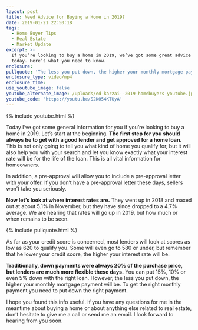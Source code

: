 ```yaml
---
layout: post
title: Need Advice for Buying a Home in 2019?
date: 2019-01-21 22:50:18
tags:
  - Home Buyer Tips
  - Real Estate
  - Market Update
excerpt: >-
  If you’re looking to buy a home in 2019, we’ve got some great advice for you
  today. Here’s what you need to know.
enclosure:
pullquote: 'The less you put down, the higher your monthly mortgage payment will be.'
enclosure_type: video/mp4
enclosure_time:
use_youtube_image: false
youtube_alternate_image: /uploads/ed-karzai--2019-homebuyers-youtube.jpg
youtube_code: 'https://youtu.be/S2K054KTUyA'
---
```


{% include youtube.html %}

Today I’ve got some general information for you if you’re looking to buy a home in 2019. Let’s start at the beginning. **The first step for you should always be to get with a good lender and get approved for a home loan.** This is not only going to tell you what kind of home you qualify for, but it will also help you with your search and let you know exactly what your interest rate will be for the life of the loan. This is all vital information for homeowners.&nbsp;

In addition, a pre-approval will allow you to include a pre-approval letter with your offer. If you don’t have a pre-approval letter these days, sellers won’t take you seriously.&nbsp;

**Now let’s look at where interest rates are.** They went up in 2018 and maxed out at about 5.1% in November, but they have since dropped to a 4.7% average. We are hearing that rates will go up in 2019, but how much or when remains to be seen.

{% include pullquote.html %}

As far as your credit score is concerned, most lenders will look at scores as low as 620 to qualify you. Some will even go to 580 or under, but remember that he lower your credit score, the higher your interest rate will be.&nbsp;

**Traditionally, down payments were always 20% of the purchase price, but lenders are much more flexible these days.** You can put 15%, 10% or even 5% down with the right loan. However, the less you put down, the higher your monthly mortgage payment will be. To get the right monthly payment you need to put down the right payment.

I hope you found this info useful. If you have any questions for me in the meantime about buying a home or about anything else related to real estate, don’t hesitate to give me a call or send me an email. I look forward to hearing from you soon.<br>&nbsp;